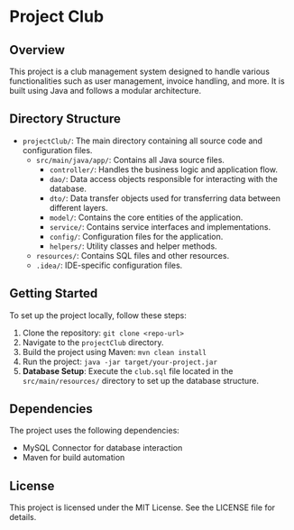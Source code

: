 
# Project Club

## Overview
This project is a club management system designed to handle various functionalities such as user management, invoice handling, and more. It is built using Java and follows a modular architecture.

## Directory Structure
- `projectClub/`: The main directory containing all source code and configuration files.
  - `src/main/java/app/`: Contains all Java source files.
    - `controller/`: Handles the business logic and application flow.
    - `dao/`: Data access objects responsible for interacting with the database.
    - `dto/`: Data transfer objects used for transferring data between different layers.
    - `model/`: Contains the core entities of the application.
    - `service/`: Contains service interfaces and implementations.
    - `config/`: Configuration files for the application.
    - `helpers/`: Utility classes and helper methods.
  - `resources/`: Contains SQL files and other resources.
  - `.idea/`: IDE-specific configuration files.

## Getting Started
To set up the project locally, follow these steps:
1. Clone the repository: `git clone <repo-url>`
2. Navigate to the `projectClub` directory.
3. Build the project using Maven: `mvn clean install`
4. Run the project: `java -jar target/your-project.jar`
5. **Database Setup**: Execute the `club.sql` file located in the `src/main/resources/` directory to set up the database structure.

## Dependencies
The project uses the following dependencies:
- MySQL Connector for database interaction
- Maven for build automation

## License
This project is licensed under the MIT License. See the LICENSE file for details.
